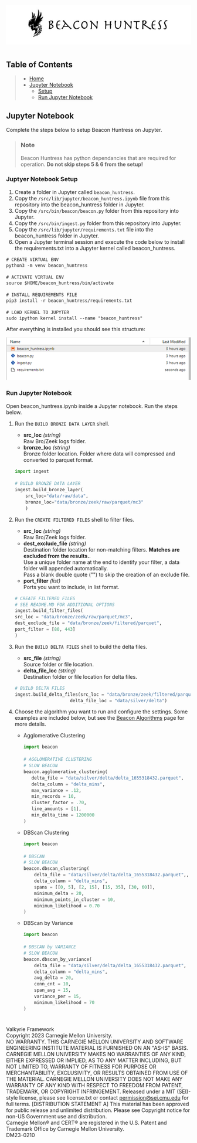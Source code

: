 ![Beacon Huntress](../images/beacon_huntress.png)
#
## __Table of Contents__

> * [Home](../../../readme.md)
> * [Jupyter Notebook](#jupyter)
>   * [Setup](#setup)
>   * [Run Jupyter Notebook](#jupyter_run)

## <a name="jupyter"></a>__Jupyter Notebook__

Complete the steps below to setup Beacon Huntress on Jupyter.

> ### __Note__<br>
> Beacon Huntress has python dependancies that are required for operation.  __Do not skip steps 5 & 6 from the setup!__

### <a name="setup"></a>__Juptyer Notebook Setup__
1) Create a folder in Jupyter called `beacon_huntress`.<br>
2) Copy the `/src/lib/jupyter/beacon_huntress.ipynb` file from this repository into the beacon_huntress folder in Jupyter.<br>
3) Copy the `/src/bin/beacon/beacon.py` folder from this repository into Jupyter.<br>
4) Copy the `/src/bin/ingest.py` folder from this repository into Jupyter.<br>
5) Copy the `/src/lib/jupyter/requirements.txt` file into the beacon_huntress folder in Jupyter.<br>
6) Open a Jupyter terminal session and execute the code below to install the requirements.txt into a Jupyter kernel called beacon_huntress.<br>

```shell
# CREATE VIRTUAL ENV
python3 -m venv beacon_huntress

# ACTIVATE VIRTUAL ENV
source $HOME/beacon_huntress/bin/activate

# INSTALL REQUIREMENTS FILE
pip3 install -r beacon_huntress/requirements.txt

# LOAD KERNEL TO JUPYTER
sudo ipython kernel install --name "beacon_huntress"
```

After everything is installed you should see this structure:

![jupyter1](../images/jupyter_1.png)

### <a name="jupyter_run"></a>__Run Jupyter Notebook__

Open beacon_huntress.ipynb inside a Jupyter notebook. Run the steps below.

1) Run the `BUILD BRONZE DATA LAYER` shell.
    * __src_loc__ <i>(string) </i><br>
    Raw Bro/Zeek logs folder.
    * __bronze_loc__ <i>(string)</i><br>
    Bronze folder location.  Folder where data will compressed and converted to parquet format.

    ```python
    import ingest

    # BUILD BRONZE DATA LAYER
    ingest.build_bronze_layer(
        src_loc="data/raw/data", 
        bronze_loc="data/bronze/zeek/raw/parquet/mc3"
        )
    ```    

2) Run the `CREATE FILTERED FILES` shell to filter files. 
    * __src_loc__ <i>(string)</i><br>
    Raw Bro/Zeek logs folder.
    * __dest_exclude_file__ <i>(string)</i><br>
    Destination folder location for non-matching filters.  __Matches are excluded from the results.__.<br>
    Use a unique folder name at the end to identify your filter, a data folder will appended automatically.<br>
    Pass a blank double quote ("") to skip the creation of an exclude file.<br>
    * __port_filter__ <i>(list)</i><br>
    Ports you want to include, in list format.

    ```python
    # CREATE FILTERED FILES
    # SEE README.MD FOR ADDITIONAL OPTIONS
    ingest.build_filter_files(
    src_loc = "data/bronze/zeek/raw/parquet/mc3",
    dest_exclude_file = "data/bronze/zeek/filtered/parquet",
    port_filter = [80, 443]
    )
    ```    

3) Run the `BUILD DELTA FILES` shell to build the delta files. 
    * __src_file__ <i>(string)</i><br>
    Source folder or file location.<br>
    * __delta_file_loc__ <i>(string)</i><br>
    Destination folder or file location for delta files.<br>

    ```python
    # BUILD DELTA FILES
    ingest.build_delta_files(src_loc = "data/bronze/zeek/filtered/parquet",
                         delta_file_loc = "data/silver/delta")
    ```

4) Choose the algorithm you want to run and configure the settings. Some examples are included below, but see the [Beacon Algorithms](../documentation/beaconalgo.md) page for more details.

    * Agglomerative Clustering
         ```python
        import beacon

        # AGGLOMERATIVE CLUSTERING
        # SLOW BEACON
        beacon.agglomerative_clustering(
            delta_file = "data/silver/delta/delta_1655318432.parquet",
            delta_column = "delta_mins",
            max_variance = .12,
            min_records = 10,
            cluster_factor = .70,
            line_amounts = [1],
            min_delta_time = 1200000
        )
        ```
    
    * DBScan Clustering

        ```python
        import beacon

        # DBSCAN
        # SLOW BEACON
        beacon.dbscan_clustering(
            delta_file = "data/silver/delta/delta_1655318432.parquet",,
            delta_column = "delta_mins",
            spans = [[0, 5], [2, 15], [15, 35], [30, 60]],
            minimum_delta = 20,
            minimum_points_in_cluster = 10,
            minimum_likelihood = 0.70
        )
        ```

    * DBScan by Variance

        ```python
        import beacon

        # DBSCAN by VARIANCE
        # SLOW BEACON
        beacon.dbscan_by_variance(
            delta_file = "data/silver/delta/delta_1655318432.parquet",
            delta_column = "delta_mins",
            avg_delta = 20,
            conn_cnt = 10,
            span_avg = 15,
            variance_per = 15,
            minimum_likelihood = 70
        )
        ```

#
Valkyrie Framework<br>
Copyright 2023 Carnegie Mellon University.<br>
NO WARRANTY. THIS CARNEGIE MELLON UNIVERSITY AND SOFTWARE ENGINEERING INSTITUTE MATERIAL IS FURNISHED ON AN "AS-IS" BASIS. CARNEGIE MELLON UNIVERSITY MAKES NO WARRANTIES OF ANY KIND, EITHER EXPRESSED OR IMPLIED, AS TO ANY MATTER INCLUDING, BUT NOT LIMITED TO, WARRANTY OF FITNESS FOR PURPOSE OR MERCHANTABILITY, EXCLUSIVITY, OR RESULTS OBTAINED FROM USE OF THE MATERIAL. CARNEGIE MELLON UNIVERSITY DOES NOT MAKE ANY WARRANTY OF ANY KIND WITH RESPECT TO FREEDOM FROM PATENT, TRADEMARK, OR COPYRIGHT INFRINGEMENT.
Released under a MIT (SEI)-style license, please see license.txt or contact permission@sei.cmu.edu for full terms.
[DISTRIBUTION STATEMENT A] This material has been approved for public release and unlimited distribution.  Please see Copyright notice for non-US Government use and distribution.<br>
Carnegie Mellon® and CERT® are registered in the U.S. Patent and Trademark Office by Carnegie Mellon University.<br>
DM23-0210<br>